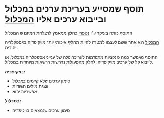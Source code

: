 תוסף שמסייע בעריכת ערכים במכלול ובייבוא ערכים אליו [המכלול](http://www.hamichlol.org.il/)
========= 
התוסף פותח בעיקר ע"י [נטפרי](https://netfree.link/) כחלק ממאמץ להצלחת המיזם ש המכלול

[המכלול](http://www.hamichlol.org.il/) הוא אתר ששם לעצמו למטרה להיות תחליף איכותי יותר מויקיפדיה באספקלריה יהודית.

התוסף מאפשר כמה פונקציות מתקדמות לעריכה קלה של ענייני אספקלריה במכלול, או לייבוא קל של ערכים מויקיפדיה. לחלק מהפעולות נדרשות הרשאות מיוחדות במכלול.

**בויקיפדיה:**  
* סימון ערכים שלא קיימים במכלול
* הצגת מילים חשודות 
* אפשריות יבוא
 
**במכלול:**  
* סימון ערכים שנמצאים בויקיפדיה
